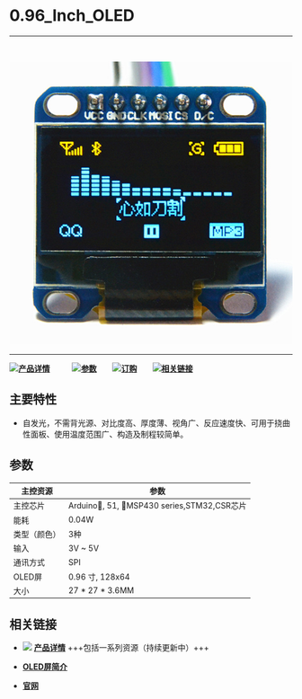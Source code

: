 # 0.96_Inch_OLED
***
&nbsp;

<img src="img/products/display/oled/0.96_Inch/01.jpg">

* * *

![](http://heltec.cn/icon/idea.png)**[产品详情](http://www.heltec.cn/project/0-96-inch-oled-screen/)**&nbsp;&nbsp;&nbsp;&nbsp;&nbsp;&nbsp; &nbsp;&nbsp;&nbsp;![](http://heltec.cn/icon/list.png)**[参数](#参数)**&nbsp;&nbsp;&nbsp;&nbsp;&nbsp;&nbsp; ![](http://heltec.cn/icon/shop.png)**[订购](https://heltec.taobao.com/category-777108260-713176956.htm?spm=a1z10.33-c.w4010-6678898350.11.2293ae98vcbHaT&search=y&catName=OLED%C4%A3%BF%E9#bd)**&nbsp;&nbsp;&nbsp;&nbsp;&nbsp;&nbsp; ![](http://heltec.cn/icon/link.png)**[相关链接](#相关链接)**



 ## 主要特性

- 自发光，不需背光源、对比度高、厚度薄、视角广、反应速度快、可用于挠曲性面板、使用温度范围广、构造及制程较简单。




 ## 参数

| 主控资源     | 参数                                     |
| ------------ | ---------------------------------------- |
| 主控芯片     | Arduino, 51, MSP430 series,STM32,CSR芯片 |
| 能耗         | 0.04W                                    |
| 类型（颜色） | 3种                                      |
| 输入         | 3V ~ 5V                                  |
| 通讯方式     | SPI                                      |
| OLED屏       | 0.96 寸, 128x64                          |
| 大小         | 27 * 27 * 3.6MM                          |



## 相关链接

- ![](http://heltec.cn/icon/left_hand.png) **[产品详情](http://www.heltec.cn/project/0-96-inch-oled-screen/?lang=en)** +++包括一系列资源（持续更新中）+++

-  **[OLED屏简介](http://www.heltec.cn/download/OLED_Sepecification.pdf)**
-  **[官网](http://www.heltec.cn/)**
